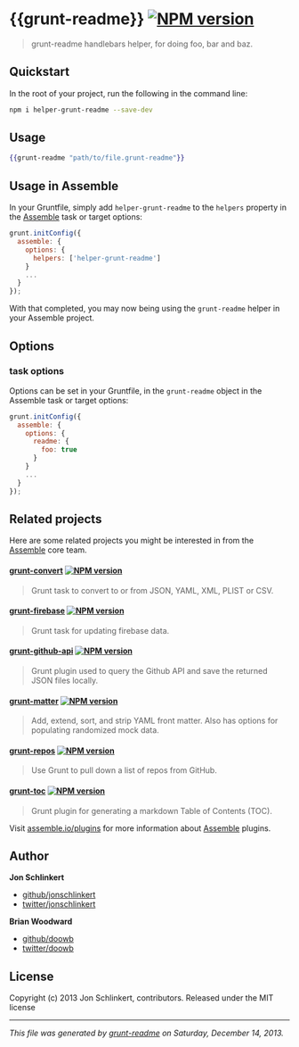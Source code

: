 # {{grunt-readme}} [![NPM version](https://badge.fury.io/js/helper-grunt-readme.png)](http://badge.fury.io/js/helper-grunt-readme)

> grunt-readme handlebars helper, for doing foo, bar and baz.

<!-- toc -->


## Quickstart
In the root of your project, run the following in the command line:

```bash
npm i helper-grunt-readme --save-dev
```

## Usage

```handlebars
{{grunt-readme "path/to/file.grunt-readme"}}
```

## Usage in Assemble
In your Gruntfile, simply add `helper-grunt-readme` to the `helpers` property in the [Assemble](http://assemble.io) task or target options:

```javascript
grunt.initConfig({
  assemble: {
    options: {
      helpers: ['helper-grunt-readme']
    }
    ...
  }
});
```
With that completed, you may now being using the `grunt-readme` helper in your Assemble project.

## Options
### task options
Options can be set in your Gruntfile, in the `grunt-readme` object in the Assemble task or target options:

```javascript
grunt.initConfig({
  assemble: {
    options: {
      readme: {
        foo: true
      }
    }
    ...
  }
});
```

## Related projects
Here are some related projects you might be interested in from the [Assemble](http://assemble.io) core team.

#### [grunt-convert](https://github.com/assemble/grunt-convert) [![NPM version](https://badge.fury.io/js/grunt-convert.png)](http://badge.fury.io/js/grunt-convert)
> Grunt task to convert to or from JSON, YAML, XML, PLIST or CSV.

#### [grunt-firebase](https://github.com/assemble/grunt-firebase) [![NPM version](https://badge.fury.io/js/grunt-firebase.png)](http://badge.fury.io/js/grunt-firebase)
> Grunt task for updating firebase data.

#### [grunt-github-api](https://github.com/assemble/grunt-github-api) [![NPM version](https://badge.fury.io/js/grunt-github-api.png)](http://badge.fury.io/js/grunt-github-api)
> Grunt plugin used to query the Github API and save the returned JSON files locally.

#### [grunt-matter](https://github.com/assemble/grunt-matter) [![NPM version](https://badge.fury.io/js/grunt-matter.png)](http://badge.fury.io/js/grunt-matter)
> Add, extend, sort, and strip YAML front matter. Also has options for populating randomized mock data.

#### [grunt-repos](https://github.com/assemble/grunt-repos) [![NPM version](https://badge.fury.io/js/grunt-repos.png)](http://badge.fury.io/js/grunt-repos)
> Use Grunt to pull down a list of repos from GitHub.

#### [grunt-toc](https://github.com/assemble/grunt-toc) [![NPM version](https://badge.fury.io/js/grunt-toc.png)](http://badge.fury.io/js/grunt-toc)
> Grunt plugin for generating a markdown Table of Contents (TOC).

Visit [assemble.io/plugins](http:/assemble.io/plugins/) for more information about [Assemble](http:/assemble.io/) plugins.


## Author

**Jon Schlinkert**

+ [github/jonschlinkert](https://github.com/jonschlinkert)
+ [twitter/jonschlinkert](http://twitter.com/jonschlinkert)

**Brian Woodward**

+ [github/doowb](https://github.com/doowb)
+ [twitter/doowb](http://twitter.com/jonschlinkert)


## License
Copyright (c) 2013 Jon Schlinkert, contributors.
Released under the MIT license

***

_This file was generated by [grunt-readme](https://github.com/assemble/grunt-readme) on Saturday, December 14, 2013._

[grunt]: http://gruntjs.com/
[Getting Started]: https://github.com/gruntjs/grunt/blob/devel/docs/getting_started.md
[package.json]: https://npmjs.org/doc/json.html

